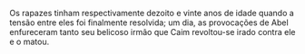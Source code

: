 ﻿Os rapazes tinham respectivamente dezoito e vinte anos de idade quando a tensão entre eles foi finalmente resolvida; um dia, as provocações de Abel enfureceram tanto seu belicoso irmão que Caim revoltou-se irado contra ele e o matou.